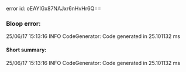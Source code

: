 error id: oEAYIGx87NAJxr6nHvHr6Q==
### Bloop error:

25/06/17 15:13:16 INFO CodeGenerator: Code generated in 25.101132 ms
#### Short summary: 

25/06/17 15:13:16 INFO CodeGenerator: Code generated in 25.101132 ms